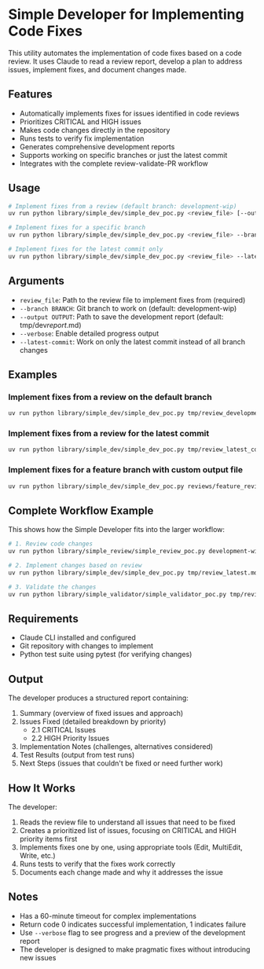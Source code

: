 # Simple Developer for Implementing Code Fixes

This utility automates the implementation of code fixes based on a code review. It uses Claude to read a review report, develop a plan to address issues, implement fixes, and document changes made.

## Features

- Automatically implements fixes for issues identified in code reviews
- Prioritizes CRITICAL and HIGH issues
- Makes code changes directly in the repository
- Runs tests to verify fix implementation
- Generates comprehensive development reports
- Supports working on specific branches or just the latest commit
- Integrates with the complete review-validate-PR workflow

## Usage

```bash
# Implement fixes from a review (default branch: development-wip)
uv run python library/simple_dev/simple_dev_poc.py <review_file> [--output <output_file>] [--verbose]

# Implement fixes for a specific branch
uv run python library/simple_dev/simple_dev_poc.py <review_file> --branch <branch_name> [--output <output_file>] [--verbose]

# Implement fixes for the latest commit only
uv run python library/simple_dev/simple_dev_poc.py <review_file> --latest-commit [--branch <branch_name>] [--output <output_file>] [--verbose]
```

## Arguments

- `review_file`: Path to the review file to implement fixes from (required)
- `--branch BRANCH`: Git branch to work on (default: development-wip)
- `--output OUTPUT`: Path to save the development report (default: tmp/dev*report*<branch>.md)
- `--verbose`: Enable detailed progress output
- `--latest-commit`: Work on only the latest commit instead of all branch changes

## Examples

### Implement fixes from a review on the default branch

```bash
uv run python library/simple_dev/simple_dev_poc.py tmp/review_development-wip.md
```

### Implement fixes from a review for the latest commit

```bash
uv run python library/simple_dev/simple_dev_poc.py tmp/review_latest_commit.md --latest-commit
```

### Implement fixes for a feature branch with custom output file

```bash
uv run python library/simple_dev/simple_dev_poc.py reviews/feature_review.md --branch feature-branch --output reports/feature_fixes.md --verbose
```

## Complete Workflow Example

This shows how the Simple Developer fits into the larger workflow:

```bash
# 1. Review code changes
uv run python library/simple_review/simple_review_poc.py development-wip --latest-commit --output tmp/review_latest.md

# 2. Implement changes based on review
uv run python library/simple_dev/simple_dev_poc.py tmp/review_latest.md --latest-commit --output tmp/dev_report_latest.md

# 3. Validate the changes
uv run python library/simple_validator/simple_validator_poc.py tmp/review_latest.md tmp/dev_report_latest.md --output tmp/validation.md
```

## Requirements

- Claude CLI installed and configured
- Git repository with changes to implement
- Python test suite using pytest (for verifying changes)

## Output

The developer produces a structured report containing:

1. Summary (overview of fixed issues and approach)
2. Issues Fixed (detailed breakdown by priority)
   - 2.1 CRITICAL Issues
   - 2.2 HIGH Priority Issues
3. Implementation Notes (challenges, alternatives considered)
4. Test Results (output from test runs)
5. Next Steps (issues that couldn't be fixed or need further work)

## How It Works

The developer:

1. Reads the review file to understand all issues that need to be fixed
2. Creates a prioritized list of issues, focusing on CRITICAL and HIGH priority items first
3. Implements fixes one by one, using appropriate tools (Edit, MultiEdit, Write, etc.)
4. Runs tests to verify that the fixes work correctly
5. Documents each change made and why it addresses the issue

## Notes

- Has a 60-minute timeout for complex implementations
- Return code 0 indicates successful implementation, 1 indicates failure
- Use `--verbose` flag to see progress and a preview of the development report
- The developer is designed to make pragmatic fixes without introducing new issues
